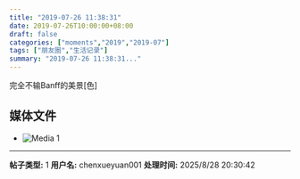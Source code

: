 ```yaml
---
title: "2019-07-26 11:38:31"
date: 2019-07-26T10:00:00+08:00
draft: false
categories: ["moments","2019","2019-07"]
tags: ["朋友圈","生活记录"]
summary: "2019-07-26 11:38:31..."
---
```


完全不输Banff的美景[色]

## 媒体文件

- ![Media 1](/Moments/photos/2019-07-26/201907261138310.jpg)

---

**帖子类型:** 1
**用户名:** chenxueyuan001
**处理时间:** 2025/8/28 20:30:42